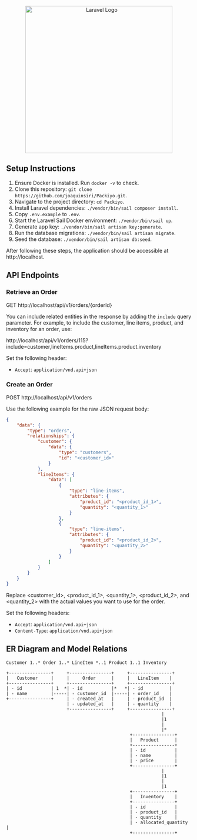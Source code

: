 <p align="center"><a href="https://laravel.com" target="_blank"><img src="https://raw.githubusercontent.com/laravel/art/master/logo-lockup/5%20SVG/2%20CMYK/1%20Full%20Color/laravel-logolockup-cmyk-red.svg" width="400" alt="Laravel Logo"></a></p>

## Setup Instructions

1. Ensure Docker is installed. Run `docker -v` to check.
2. Clone this repository: `git clone https://github.com/joaquinsiri/Packiyo.git`.
3. Navigate to the project directory: `cd Packiyo`.
4. Install Laravel dependencies: `./vendor/bin/sail composer install`.
5. Copy `.env.example` to `.env`.
6. Start the Laravel Sail Docker environment: `./vendor/bin/sail up`.
7. Generate app key: `./vendor/bin/sail artisan key:generate`.
8. Run the database migrations: `./vendor/bin/sail artisan migrate`.
9. Seed the database: `./vendor/bin/sail artisan db:seed`.

After following these steps, the application should be accessible at http://localhost.

## API Endpoints

### Retrieve an Order

GET http://localhost/api/v1/orders/{orderId}

You can include related entities in the response by adding the `include` query parameter. For example, to include the customer, line items, product, and inventory for an order, use:

http://localhost/api/v1/orders/115?include=customer,lineItems.product,lineItems.product.inventory

Set the following header:

- `Accept`: `application/vnd.api+json`

### Create an Order

POST http://localhost/api/v1/orders

Use the following example for the raw JSON request body:

```json
{
    "data": {
        "type": "orders",
        "relationships": {
            "customer": {
                "data": {
                    "type": "customers",
                    "id": "<customer_id>"
                }
            },
            "lineItems": {
                "data": [
                    {
                        "type": "line-items",
                        "attributes": {
                            "product_id": "<product_id_1>",
                            "quantity": "<quantity_1>"
                        }
                    },
                    {
                        "type": "line-items",
                        "attributes": {
                            "product_id": "<product_id_2>",
                            "quantity": "<quantity_2>"
                        }
                    }
                ]
            }
        }
    }
}
```
Replace <customer_id>, <product_id_1>, <quantity_1>, <product_id_2>, and <quantity_2> with the actual values you want to use for the order.

Set the following headers:

- `Accept`: `application/vnd.api+json`
- `Content-Type`: `application/vnd.api+json`


## ER Diagram and Model Relations

```
Customer 1..* Order 1..* LineItem *..1 Product 1..1 Inventory

+----------------+     +----------------+     +----------------+
|   Customer     |     |     Order      |     |   LineItem    |
+----------------+     +----------------+     +----------------+
| - id           | 1  *| - id           |*   *| - id          |
| - name         |-----| - customer_id  |-----| - order_id    |
+----------------+     | - created_at   |     | - product_id  |
                       | - updated_at   |     | - quantity    |
                       +----------------+     +----------------+
                                                           |
                                                           |1
                                                           |
                                                           |*
                                               +----------------+
                                               |   Product      |
                                               +----------------+
                                               | - id           |
                                               | - name         |
                                               | - price        |
                                               +----------------+
                                                           |
                                                           |1
                                                           |
                                                           |1
                                               +----------------+
                                               |   Inventory    |
                                               +----------------+
                                               | - id           |
                                               | - product_id   |
                                               | - quantity     |
                                               | - allocated_quantity |
                                               +----------------+
